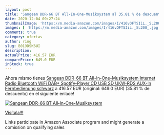 ```yaml
---
layout: post
title: 'Sangean DDR-66 BT All-In-One-Musiksystem al 35.81 % de descuento'
date: 2020-12-04 09:27:24
thumbnailImage: 'https://m.media-amazon.com/images/I/416vOFTSIiL._SL200_.jpg'
images: [ 'https://m.media-amazon.com/images/I/416vOFTSIiL._SL200_.jpg' ]
comments: true
category: ofertas
author: ring
slug: B019DSK6UI
description:
actualPrice: 416.57 EUR
comparePrice: 649.0 EUR
inStock: true
---
```


Ahora mismo tienes [Sangean DDR-66 BT All-In-One-Musiksystem  Internet Radio  Bluetooth  WiFi  DAB+  Spotify-Player  CD  USB  SD  UKW-RDS  AUX-In  Fernbedienung  schwarz](https://www.amazon.de/dp/B019DSK6UI/?tag=tolees0ca-21) a 416.57 EUR (original: 649.0 EUR) (35.81 %  de descuento) en el siguiente enlace!

[![Sangean DDR-66 BT All-In-One-Musiksystem](https://m.media-amazon.com/images/I/416vOFTSIiL._SL200_.jpg)](https://www.amazon.de/dp/B019DSK6UI/?tag=tolees0ca-21)

[Visítala!!!](https://www.amazon.de/dp/B019DSK6UI/?tag=tolees0ca-21)

Links participate in Amazon Associate program and might generate a comission on qualifying sales
